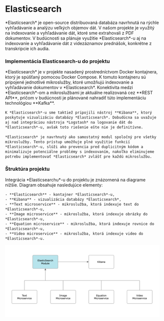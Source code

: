 # Elasticsearch

<div style={{ textAlign: 'justify' }}>
   *Elasticsearch* je open-source distribuovaná databáza navrhnutá na rýchle vyhľadávanie a analýzu veľkých objemov dát. V našom projekte je využitý na indexovanie a vyhľadávanie dát, ktoré sme extrahovali z PDF dokumentov. V budúcnosti sa plánuje využitie *Elasticsearch*-u aj na indexovanie a vyhľadávanie dát z videzáznamov prednášok, konkrétne z transkripcie ich audia.
</div>

### Implementácia Elasticsearch-u do projektu

<div style={{ textAlign: 'justify' }}>
    *Elasticsearch* je v projekte nasadený prostredníctvom Docker kontajnera, ktorý je spúšťaný pomocou Docker Compose. K tomuto kontajneru sú pripojené jednotlivé mikroslužby, ktoré umožňujú indexovanie a vyhľadávanie dokumentov v *Elasticsearch*. Konektivita medzi *Elasticsearch*-om a mikroslužbami je aktuálne realizovaná cez **REST API**, pričom v budúcnosti je plánované nahradiť túto implementáciu technológiou **Kafka**. 

    K *Elasticsearch*-u sme taktiež pripojili nástroj **Kibana**, ktorý poskytuje vizualizáciu databázy *Elasticsearch*. Dobudúcna sa uvažuje aj nad integráciou nástroja *Logstash* na logovanie dát do *Elasticsearch*-u, avšak toto riešenie ešte nie je definitívne.

    *Elasticsearch* je navrhnutý ako samostatný modul spoločný pre všetky mikroslužby. Tento prístup umožňuje plné využitie funkcií *Elasticsearch*-u, slúži ako prevencia pred duplicitným kódom a minimalizuje potenciálne problémy s indexovaním, nakoľko eliminujeme potrebu implementovať *Elasticsearch* zvlášť pre každú mikroslužbu.
</div>

### Štruktúra projektu

<div style={{ textAlign: 'justify' }}>
    Integrácia *Elasticsearchu*-u do projektu je znázornená na diagrame nižšie. Diagram obsahuje nasledujúce elementy:

    - **Elasticsearch** - kontajner *Elasticsearch*-u,
    - **Kibana** - vizualizácia databázy *Elasticsearch*,
    - **Text microservice** - mikroslužba, ktorá indexuje text do *Elasticsearch*-u,
    - **Image microservice** - mikroslužba, ktorá indexuje obrázky do *Elasticsearch*-u,
    - **Equation microservice** - mikroslužba, ktorá indexuje rovnice do *Elasticsearch*-u,
    - **Video microservice** - mikroslužba, ktorá indexuje video do *Elasticsearch*-u.
</div>

![ilustration-image](/img/ai_doc/elasticsearch_diagram_02.png)

